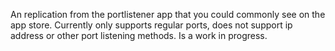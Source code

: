 An replication from the portlistener app that you could commonly see on the app store. Currently only supports regular ports, does not support ip address or other port listening methods. Is a work in progress.
